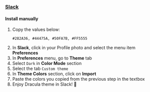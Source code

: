 ### [Slack](https://slack.com/)

#### Install manually

1. Copy the values below:
   ```
   #282A36, #44475A, #50FA7B, #FF5555
   ```
2. In **Slack**, click in your Profile photo and select the menu item **Preferences**
3. In **Preferences** menu, go to **Theme** tab
4. Select `Dark` in **Color Mode** section
5. Select the tab `Custom theme`
6. In **Theme Colors** section, click on **Import**
7. Paste the colors you copied from the previous step in the textbox
9. Enjoy Dracula theme in Slack! 💜